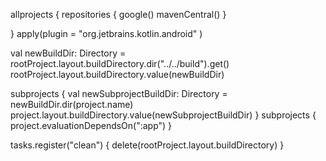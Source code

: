 allprojects {
repositories {
google()
mavenCentral()
}

}
apply(plugin = "org.jetbrains.kotlin.android" )



val newBuildDir: Directory = rootProject.layout.buildDirectory.dir("../../build").get()
rootProject.layout.buildDirectory.value(newBuildDir)

subprojects {
val newSubprojectBuildDir: Directory = newBuildDir.dir(project.name)
project.layout.buildDirectory.value(newSubprojectBuildDir)
}
subprojects {
project.evaluationDependsOn(":app")
}

tasks.register<Delete>("clean") {
delete(rootProject.layout.buildDirectory)
}
